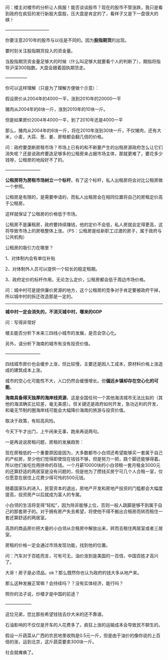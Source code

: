 问：楼主对楼市的分析让人佩服！能否谈谈股市？现在的股市不管涨跌，我只是看到政府在疯狂的发行新股大盘股，压大盘是肯定的了，看样子又是下一盘很大的棋！

——————————

你要注意2010年的股市与以往是不同的。因为**股指期货**的出现。

要时刻关注股指期货投入的资金量。

当股指期货资金量足够大的时候（什么叫足够大就要看个人的判断了），期指将指导沪深300指数。大盘会跟着固执期货走。

—————

你可以这样理解（只是为了理解方便做个示意）：

假设房价从2004年的4000一平，涨到2010年的20000一平

猪肉从2004年的6块一斤，涨到2010年的10块一斤。

但是如果房价2004年4000一平，到了2010年还是4000一平

那么，猪肉从2004年的6块一斤，将在2010年涨到30块一斤，不仅猪肉，还有大米，小麦，大蒜、葱、姜、房租都会翻几倍的价格。

问：政府要垄断房租市场？市场上已有的和不断要产生的出租房源政府怎么让它们消失呢？还是说政府要造足够多的公租房来占据市场主体，那就更难了，要花多少钱呀，公租房的地段好不了的。

————————

**公租房将为房租市场树立一个标杆**。有了这个标杆，私人出租房将会对比公租房做一个参照。

公租房是有限的，是需要申请的，而私人出租房会在相同位置将自己的房租定价高于公租房。

这样就保证了公租房的价格低于市场。

公租房不是廉租房，政府要持续赚钱，他的定价不会低，私人房就会定得更高，这将导致市场上的房租整体上涨。（PS：公租房是给新职工过渡的房子，属于政府与公共机构）

公租房的吸引力在哪里？

1、对体制内会有单位补贴

2、对体制外人员可以提供一个较长的稳定租期。

3、政府定价的标杆作用，无论怎么定价，公租房都会低于周边市场价格。

问：城中村可是提供廉价房源的地方，这个公租房的竞争对手肯定要被政府干掉，所以城中村的拆迁改造那是一定的。

________

**城中村一定会消失的，不消灭城中村，哪来的GDP**

问：写得非常好

楼主能否分析下未来三四线小城市的发展，是否会空心化。

另外，请分析下海南的城市有没有投资价值。

————————

四线城市房价也会缓步上涨，但比较慢，主要还是因人工成本，原材料价格上涨造成的建筑成本上涨。

城市的空心化可能性不大，人口仍然会缓慢增长。但**偏远乡镇却存在空心化的可能**。

**海南具备得天独厚的海岸线资源**，这是全国任何一个其他海滨城市无法比拟的（其他的海滨确实比较差，毫无美感）。但关键还是政府如何开发，急功近利的开发，和毫无节制的圈海岸线可能会大幅降价海南的旅游与投资价值。

取决于政策，有较高风险。

今天下午才出门，上午闲来无事，跑来再说两句。

一是再说说房租问题，房租的发展趋势：

现在房租低的一个重要原因是因为，大多数都市小白领还希望能够买一套属于自己的产权房，至少他们觉得即使现在钱钱不够，但是努力一把，跳个脚还能够得着。所以他们省吃俭用拼命的存钱。一个月薪10000块的小白领租一套月租金3000元的还算舒适的两居室是没有问题的，但是他为了攒钱买房宁可几个人合租一室，仅仅愿意在居住上花费少得可怜的500元钱。

随着国家队的进入，民营资本的退出，房地产开发和房地产投资的门槛都会大幅度提高，投资房产以后就成为富人的专属。

小白领的生活将变得“轻松”，因为除非能够上位，否则一般人跳脚是够不到属于自己的那套房子的。对于拥有房产失去希望，将使他不得不搬出合租房而转而租住一套还算舒适的两居室。

高昂的商品房价把大量的小白领从合租房中解放出来，转而去租住两居室或者三居室。

房租的价格一定会通过市场发现功能，找到他的位置。

问：汽车对于百姓而言，可有可无，油价涨到是美国的一百倍，中国百姓才高兴了。

大哥！房子是必须品。ok？那么既然你也认为政府的钱大多从地产来。

那么这种发展正常嘛？会持续吗？？没有实体经济，能行吗？

照你的法子说，炒楼才是中国的前途？

——————

这位兄弟，您比那些希望钱钱去炒大米的还不靠谱。

石油影响的不仅仅是开车的人花费多了。疯狂上涨的运输成本会导致民不聊生的。

假设一斤蔬菜从广西的农民地里收购是0.5元一斤，但是由于油价的像你说的上百倍的涨，运到北京，这斤蔬菜要卖300块一斤。

社会就瘫痪了。